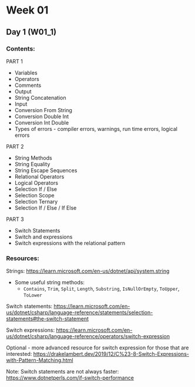 # Week 01

## Day 1 (W01_1)

### Contents:

PART 1
* Variables
* Operators
* Comments
* Output
* String Concatenation
* Input
* Conversion From String
* Conversion Double Int
* Conversion Int Double
* Types of errors - compiler errors, warnings, run time errors, logical errors

PART 2
* String Methods
* String Equality
* String Escape Sequences
* Relational Operators
* Logical Operators
* Selection If / Else
* Selection Scope
* Selection Ternary
* Selection If / Else / If Else

PART 3
* Switch Statements 
* Switch and expressions 
* Switch expressions with the relational pattern

### Resources:
Strings: https://learn.microsoft.com/en-us/dotnet/api/system.string
* Some useful string methods:
  * `Contains`, `Trim`, `Split`, `Length`, `Substring`, `IsNullOrEmpty`, `ToUpper`, `ToLower`


Switch statements:
https://learn.microsoft.com/en-us/dotnet/csharp/language-reference/statements/selection-statements#the-switch-statement

Switch expressions:
https://learn.microsoft.com/en-us/dotnet/csharp/language-reference/operators/switch-expression

Optional - more advanced resource for switch expression for those that are interested:
https://drakelambert.dev/2019/12/C%23-8-Switch-Expressions-with-Pattern-Matching.html

Note: Switch statements are not always faster: https://www.dotnetperls.com/if-switch-performance